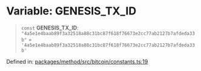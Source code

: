 # Variable: GENESIS\_TX\_ID

> `const` **GENESIS\_TX\_ID**: `"4a5e1e4baab89f3a32518a88c31bc87f618f76673e2cc77ab2127b7afdeda33b"` = `'4a5e1e4baab89f3a32518a88c31bc87f618f76673e2cc77ab2127b7afdeda33b'`

Defined in: [packages/method/src/bitcoin/constants.ts:19](https://github.com/dcdpr/did-btcr2-js/blob/4a717493e735221d072999f212891939f4de3f23/packages/method/src/bitcoin/constants.ts#L19)
